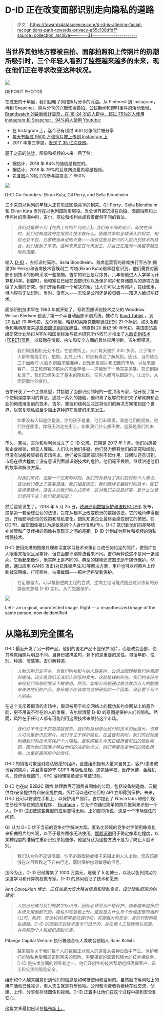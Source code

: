 # D-ID 正在改变面部识别走向隐私的道路

> 原文：<https://towardsdatascience.com/d-id-is-altering-facial-recognitions-path-towards-privacy-a55c108dfdf?source=collection_archive---------31----------------------->

## 当世界其他地方都被自拍、面部拍照和上传照片的热潮所吸引时，三个年轻人看到了监控越来越多的未来，现在他们正在寻求改变这种状况。

![](img/35f33ac92c0399576f02f589231e66fe.png)

DEPOSIT PHOTOS

在过去的十年里，我们目睹了网络照片分享的泛滥。从 Pinterest 到 Instagram，再到 Snapchat，照片分享的兴起使得自拍、公民新闻和即时事件的活动激增。 [Brandwatch 的最新统计显示，在 18-24 岁的人群中，超过 75%的人使用 Instagram 和 Snapchat，94%的人使用 Youtube:](https://www.brandwatch.com/blog/amazing-social-media-statistics-and-facts/)

*   在 Instagram 上，迄今已有超过 400 亿张照片被分享
*   [每天有超过 9500 万张照片被上传到 Instagram 上](http://www.wired.co.uk/article/instagram-doubles-to-half-billion-users)
*   2017 年第三季度，[发送了 35 亿次快照](https://www.statista.com/statistics/257128/number-of-photo-messages-sent-by-snapchat-users-every-day/)。

基于之前的[估计](https://www.inc.com/larry-kim/visual-content-marketing-16-eye-popping-statistics-you-need-to-know.html)，图像和视频的未来一目了然:

*   据估计，2018 年 84%的通信是视觉的。
*   据估计，2018 年 79%的互联网流量内容是视频。
*   包含图片的帖子的参与度提高了 650%

![](img/f72b2198edc4e238e3614580b2c9b558.png)

D-ID Co-founders: Eliran Kuta, Gil Perry, and Sella Blondheim

三个来自以色列的年轻人正在见证图像共享的到来。Gil Perry、Sella Blondheim 和 Eliran Kuta 当时在以色列国防军服役。当全世界都沉浸在自拍、面部拍照和上传照片的热潮中时，吉尔、塞拉和埃利兰却有着截然不同的看法。

> *我们就是做不到【免费上传照片到网上】。我们有不同的观点。即使在那时，我们也知道政府在用照片技术做什么。图像共享的全球涌入的现实，相机无处不在，谷歌眼镜承诺的兴奋——所有这些与新兴的人脸识别技术相结合，我们看到了未来。这种未来正在今天发生，并且正在走向一条越来越危险的道路。*

输入 [D-ID](https://www.deidentification.co/) ，去标识的简称。Sella Blondheim、首席运营官的首席执行官吉尔·佩里(Gil Perry)和首席技术官埃利兰·库塔(Eliran Kuta)很早就意识到，他们需要对面部识别技术的影响采取一些措施。吉尔的职业是程序员，六年前他进入大学学习计算机科学。到那时，他和塞拉已经在面部识别以及保护照片和存储照片的选项方面做了大量的研究。他们开始构建一个解决方案，让人们可以上传照片，在线使用，但内容将无法识别。当时，没有人——无论是公司还是投资者——知道人脸识别技术。

面部识别技术早在 1960 年就开始了。号称面部识别技术之父的 Woodrow Wilson Bledsoe 创造了第一个半自动面部识别系统，被称为 [Rand Tablet](https://medium.com/coinmonks/from-the-rand-tablet-to-differentiating-identical-twins-aa4ba6031bb0) 。到 20 世纪 70 年代初，戈尔茨坦、哈默和莱斯克能够通过识别 21 个标记，如头发颜色和嘴唇厚度来[提高面部识别的准确性](https://www.researchgate.net/publication/2992615_Identification_of_Human_Faces)。但直到 20 世纪 90 年代初，美国国防高级研究计划局(DARPA)和国家标准与技术研究所(NIST)才推出了[人脸识别技术(FERET)项目](https://en.wikipedia.org/wiki/FERET_(facial_recognition_technology))，以鼓励在情报、执法和安全方面的具体应用创新。吉尔解释道，

> 我们知道相机无处不在。在伦敦桥上，人们每天被抓 300 多次。几乎每个人都有智能手机，拍照，到处上传，却没有真正了解风险。因此，当你结合三个因素时:人脸识别越来越准确，到处都是照片和图像的市场，以及来自客户、员工和游客的照片的商业存储——这相当于一场完美风暴。意识到隐私没了。我们已经失去了基本的隐私权。任何人都可以跟踪你，认出你，从而窃取你的身份。

吉尔开发了一个工作原型，并接触了面部识别领域的一位顶级专家，他开发了第一个使用深度学习的算法。通过一系列的接触，他积累了足够的知识来了解政府和企业如何使用当前的技术，吉尔、塞拉和埃利兰决定将他们的解决方案带到这个世界，以恢复隐私或至少阻止这种迫在眉睫的未来发生。

> 如果没有人知道你是谁，你的孩子是谁，他们去哪里，谁是他们的朋友，他们住在哪里，你将无法走在街上。如果我们什么都不做，这将是我们的未来。

不久，塞拉、吉尔和埃利兰成立了 D-ID 公司。日期是 2017 年 1 月。他们向风投和企业推销，但无人理睬。人们认为他们多疑。他们努力解释他们的研究和经验，但没有说服投资者有市场需求。他们被告知面部识别不起作用。该团队还意识到，市场在很大程度上没有意识到面部识别技术的危险。他们毫不畏惧，继续讲述他们的故事和解决方案。

> *对我们来说，这是一个完美的时刻。我们的背景给了我们独特的个人痛点，这让我们走上了这条道路。我们相互信任，我们继续发展我们的技术，使它变得更强大。没有人以我们的方式思考，这对我们来说是好事。是什么让我们坚持下去？我们就是知道！*

然后监管发生了。2018 年 5 月 25 日，[欧洲通用数据保护和法规(GDPR)](https://eugdpr.org/) 发布，这是第一套全球公认的法律，旨在从根本上改变欧洲的数据做法。它的触角伸得很远，开始影响全球的政策和隐私变化。团队知道企业最终会感受到它的愤怒。在 GDPR，面部图像被认为是敏感的个人身份信息(PII)。D-ID 意识到他们将能够填补监管和广泛传播的图像共享现实之间的差距。D-ID 计划成为照片和视频的隐私增强技术。

D-ID 使用先进的图像处理和深度学习技术来重新合成任何给定的照片，使照片在人眼看来相似且足够好，但在面部识别算法看来不同。吉尔解释说这不是同一张照片。它看起来像你，但实际上是不同的。典型的降噪滤波器无助于降低保护。然而，通过应用 GANS 攻击(对抗性噪声注入)等解决方案，用户也可以将照片上传到社交网络，打印照片，拍摄截图——照片仍将受到保护。

> 它足够强大，可以抵御逆向工程的尝试，逆向工程可能试图通过训练新的分类器来忽略 D-ID 变化，从而克服保护。

![](img/64f0065c02cb104aacb36ffac7940964.png)

Left– an original, unprotected image. Right — a resynthesized image of the same person, now deidentified

# 从隐私到完全匿名

D-ID 最近开发了另一种产品。他们的匿名产品不是保护照片，而是改变面部，使其与原始照片明显不同。当身份被掩盖时，剩下的是重要的属性，包括年龄、性别、种族、情感等。吉尔解释道，

> *人脸识别无处不在。当我们购物和与他人联系时，公司试图理解我们的意图和情绪。现实是我们无法阻止侧写的发生。这就是钱的所在。我们的身份在未经我们同意的情况下被使用。然而，如果公司想通过聚合数百万人的数据来改进他们的产品，身份就不应该成为这项研究的一个因素。没必要下到个人层面。*

在这个充斥着假货的市场中，假货被用于社交网络上的模仿和约会网站上的恶作剧，更不用说不存在的人的发展，吉尔很清楚 D-ID 的意图是保护人们的隐私。然而，风险在于任何人都有可能利用这项技术来维持这个市场。

> *我们并不专注于防范深层假货。我们的目标是让我们的技术如此强大，没有人可以重新识别照片。我们专注于保护隐私。在监管的同时，我们的目标是利用我们的技术来保护个人隐私。互联网巨头今天正经历着可怕的隐私问题，因为他们很晚才明白他们的决定的含义。他们需要改变他们的隐私策略，以重新赢得用户的信任。*

D-ID 的销售对象是对隐私敏感的组织，这些组织拥有大量来自员工、客户/患者或访客的照片，并且需要遵守 GDPR 等隐私法规。这包括学校、医疗保健、金融机构、政府合规部门、KYC 或物理徽章或许可证识别。

D-ID 也在向 B2B2C 销售:处理数百万消费者图像的公司，包括设备制造商、云提供商/安全提供商和安全提供商。照片可以通过它们的 API 立即得到保护。未来，D-ID 还可以安装在手机上，以保护用户照片。吉尔提到了 Ntech labs 和他们现在已经不存在的应用程序， [Findface](https://findface.ru/) ，它允许你通过简单的照片搜索来识别一个人。D-ID 试图使这些类型的应用变得无用。正如吉尔所说，这是一个市场信任的问题。

Gil 认为 D-ID 优于当前的竞争对手解决方案。匿名化领域的竞争对手使用像素化来扭曲照片的外观，以至于最终图像无法使用。[鹦鹉识别](https://www.researchgate.net/figure/Automatic-parrot-recognition-for-pixelation-We-automatically-determine-the-degree-of_fig3_226008290%20https:/www.researchgate.net/publication/226008290_Face_De-identification)用于确定像素化程度，以某种程度的准确性重新识别原始图像。他坚持认为这些方法不是为了防止人脸识别。

> 我们认为你不应该隐藏。你不必戴眼镜或帽子来阻止别人认出你。您应该能够在众目睽睽之下自由行走，同时保护您最敏感的信息。

迄今为止，D-ID 已经筹集了 1000 万美元，雇佣了 5 名博士，以及以色列顶尖的深度学习和计算机视觉专家。D-ID 的顾问验证了技术和愿景:

*Ann Cavoukian 博士，三任加拿大安大略省信息和隐私专员，设计隐私框架的创建者:*

> *人脸已经成为我们的数字标识符，因此必须受到严格保护。随着越来越多的系统采用面部识别，隐私风险急剧上升。这就是为什么每个处理图像的组织(公司、政府、安全机构)都需要快速行动，实施强大的安全、身份识别和隐私措施。D-ID 的面部识别技术是专门设计的，旨在使人工智能难以克服，并将帮助个人和组织摆脱伤害。*

Pitango Capital Venture 执行普通合伙人兼联合创始人 Rami Kalish:

> 越来越多关于我们每个人的数据正以惊人的速度从各种设备中产生。保护我们的隐私免受面部识别带来的风险，需要果断的监管和强大的技术相结合。D-ID 是技术方面的领导者之一，他们开创性的技术帮助组织确保客户、员工和公民的隐私安全。

组织和个人越来越意识到他们的信息是如何被使用和滥用的。虽然脸书等网站上的用户活动已经减少，但人天生就是群居动物。公司和消费者将继续在线交流，创建、上传、分享和存储图像和视频。D-ID 正着手让他们在这个过程中感到安全和安心。

这篇文章最初出现在[福布斯上。](https://www.forbes.com/sites/cognitiveworld/2019/07/11/d-id-is-altering-facial-recognitions-path-towards-privacy/#2ee8547835ae)